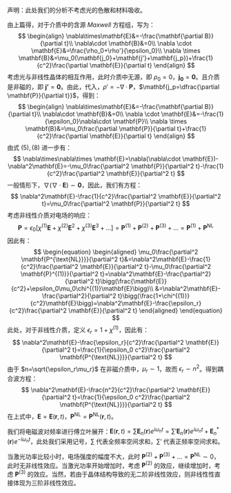 声明：此处我们的分析不考虑光的色散和材料吸收。

由上篇得，对于介质中的含源 $Maxwell$ 方程组，写为：
$$
\begin{align}
\nabla\times\mathbf{E}&=-\frac{\mathbf{\partial B}}{\partial t}\\
\nabla\cdot \mathbf{B}&=0\\
\nabla \cdot \mathbf{E}&=\frac{\rho_0+\rho'}{\epsilon_0}\\
\nabla \times \mathbf{B}&=\mu_0(\mathbf{j_0}+\mathbf{j'}+\mathbf{j_p})+\frac{1}{c^2}\frac{\partial \mathbf{E}}{\partial t}
\end{align}
$$
考虑光与非线性晶体的相互作用，此时介质中无源，即 $\rho_0=0$，$\mathbf{j_0}=\mathbf{0}$。且介质是非磁的，即 $\mathbf{j’}=\mathbf{0}$。由此，代入，$\rho'=-\nabla\cdot \mathbf{P}$，$\mathbf{j_p=\dfrac{\partial \mathbf{P}}{\partial t}}$，得到：
$$
\begin{align}
\nabla\times\mathbf{E}&=-\frac{\mathbf{\partial B}}{\partial t}\\
\nabla\cdot \mathbf{B}&=0\\
\nabla \cdot \mathbf{E}&=-\frac{1}{\epsilon_0}\nabla\cdot \mathbf{P}\\
\nabla \times \mathbf{B}&=\mu_0\frac{\partial \mathbf{P}}{\partial t}+\frac{1}{c^2}\frac{\partial \mathbf{E}}{\partial t}
\end{align}
$$
由式 $(5),(8)$ 进一步有：
$$
\nabla\times\nabla\times \mathbf{E}=\nabla(\nabla\cdot \mathbf{E})-\nabla^2\mathbf{E}=-\mu_0\frac{\partial^2 \mathbf{P}}{\partial^2 t}-\frac{1}{c^2}\frac{\partial^2 \mathbf{E}}{\partial^2 t}
$$
一般情形下，$\nabla(\nabla\cdot \mathbf{E})\sim \mathbf{0}$，因此，我们有方程：
$$
\nabla^2\mathbf{E}-\frac{1}{c^2}\frac{\partial^2 \mathbf{E}}{\partial^2 t}=\mu_0\frac{\partial^2 \mathbf{P}}{\partial^2 t}
$$
考虑非线性介质对电场的响应：
$$
\mathbf{P}=\epsilon_0[\chi^{(1)}\mathbf{E}+\chi^{(2)}\mathbf{E}^2+\chi^{(3)}\mathbf{E}^3+...]=\mathbf{P}^{(1)}+\mathbf{P}^{(2)}+\mathbf{P}^{(3)}+...=\mathbf{P}^{(1)}+\mathbf{P}^{\text {NL}}
$$
因此有：
$$
\begin{equation}
\begin{aligned}
\mu_0\frac{\partial^2 \mathbf{P^{\text{NL}}}}{\partial^2 t}&=\nabla^2\mathbf{E}-\frac{1}{c^2}\frac{\partial^2 \mathbf{E}}{\partial^2 t}-\mu_0\frac{\partial^2 \mathbf{P}^{(1)}}{\partial^2 t}=\nabla^2\mathbf{E}-\frac{\partial^2}{\partial^2 t}\bigg(\frac{\mathbf{E}}{c^2}+\epsilon_0\mu_0\chi^{(1)}\mathbf{E}\bigg)\\
&=\nabla^2\mathbf{E}-\frac{\partial^2}{\partial^2 t}\bigg(\frac{1+\chi^{(1)}}{c^2}\mathbf{E}\bigg)=\nabla^2\mathbf{E}-\frac{\epsilon_r}{c^2}\frac{\partial^2 \mathbf{E}}{\partial^2 t}
\end{aligned}
\end{equation}
$$
此处，对于非线性介质，定义 $\epsilon_r=1+\chi^{(1)}$，因此有：
$$
\nabla^2\mathbf{E}-\frac{\epsilon_r}{c^2}\frac{\partial^2 \mathbf{E}}{\partial^2 t}=\frac{1}{\epsilon_0 c^2}\frac{\partial^2 \mathbf{P^{\text{NL}}}}{\partial^2 t}
$$
由于 $n=\sqrt{\epsilon_r\mu_r}$ 在非磁介质中，$\mu_r\sim 1$，故而 $\epsilon_r\sim n^2$。得到耦合波方程：
$$
\nabla^2\mathbf{E}-\frac{n^2}{c^2}\frac{\partial^2 \mathbf{E}}{\partial^2 t}=\frac{1}{\epsilon_0 c^2}\frac{\partial^2 \mathbf{P^{\text{NL}}}}{\partial^2 t}
$$
在上式中，$\mathbf{E}=\mathbf{E}(\mathbf{r},t)$，$\mathbf{P}^{\text{NL}}=\mathbf{P}^{\text{NL}}(\mathbf{r},t)$。

我们将电磁波对频率进行傅立叶展开：$\displaystyle \mathbf{E}(\mathbf{r},t)=\sum \mathbf{E}_n(\mathbf{r})e^{i\omega_n t}=\sum' \mathbf{E}_n(\mathbf{r})e^{i\omega_n t}+\mathbf{E}^*_n(\mathbf{r})e^{-i\omega_n t}$，此处我们采用记号，$\displaystyle \sum$ 代表全频率空间求和，$\displaystyle \sum'$ 代表正频率空间求和。

当激光功率比较小时，电场强度的幅度不大，此时 $\mathbf{P}^{(2)}+\mathbf{P}^{(3)}+...=\mathbf{P}^{\text{NL}}\sim 0$，此时无非线性效应。当激光功率开始增加时，考虑 $\mathbf{P}^{(2)}$ 的效应，继续增加时，考虑 $\mathbf{P}^{(3)}$ 的效应。当然，若由于晶体结构导致的无二阶非线性效应，则非线性性直接体现为三阶非线性效应。 


